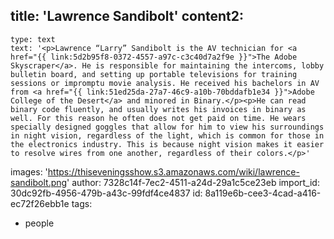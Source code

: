 title: 'Lawrence Sandibolt'
content2:
  -
    type: text
    text: '<p>Lawrence “Larry” Sandibolt is the AV technician for <a href="{{ link:5d2b95f8-0372-4557-a97c-c3c40d7a2f9e }}">The Adobe Skyscraper</a>. He is responsible for maintaining the intercoms, lobby bulletin board, and setting up portable televisions for training sessions or impromptu movie analysis. He received his bachelors in AV from <a href="{{ link:51ed25da-27a7-46c9-a10b-70bddafb1e34 }}">Adobe College of the Desert</a> and minored in Binary.</p><p>He can read binary code fluently, and usually writes his invoices in binary as well. For this reason he often does not get paid on time. He wears specially designed goggles that allow for him to view his surroundings in night vision, regardless of the light, which is common for those in the electronics industry. This is because night vision makes it easier to resolve wires from one another, regardless of their colors.</p>'
images: 'https://thiseveningsshow.s3.amazonaws.com/wiki/lawrence-sandibolt.png'
author: 7328c14f-7ec2-4511-a24d-29a1c5ce23eb
import_id: 30dc92fb-4956-479b-a43c-99fdf4ce4837
id: 8a119e6b-cee3-4cad-a416-ec72f26ebb1e
tags:
  - people
